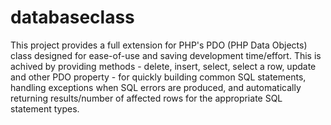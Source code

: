 # databaseclass
This project provides a full extension for PHP's PDO (PHP Data Objects) class designed for ease-of-use and saving 
development time/effort. This is achived by providing methods - delete, insert, select, select a row, update  and 
other PDO property - for quickly building common SQL statements, handling exceptions when SQL errors are produced,
and automatically returning results/number of affected rows for the appropriate SQL statement types.
